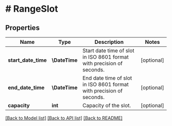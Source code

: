 # # RangeSlot

## Properties

Name | Type | Description | Notes
------------ | ------------- | ------------- | -------------
**start_date_time** | **\DateTime** | Start date time of slot in ISO 8601 format with precision of seconds. | [optional]
**end_date_time** | **\DateTime** | End date time of slot in ISO 8601 format with precision of seconds. | [optional]
**capacity** | **int** | Capacity of the slot. | [optional]

[[Back to Model list]](../../README.md#models) [[Back to API list]](../../README.md#endpoints) [[Back to README]](../../README.md)
